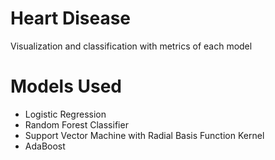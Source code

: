 # Heart Disease

Visualization and classification with metrics of each model


# Models Used
*  Logistic Regression
*  Random Forest Classifier
*  Support Vector Machine with Radial Basis Function Kernel
*  AdaBoost
